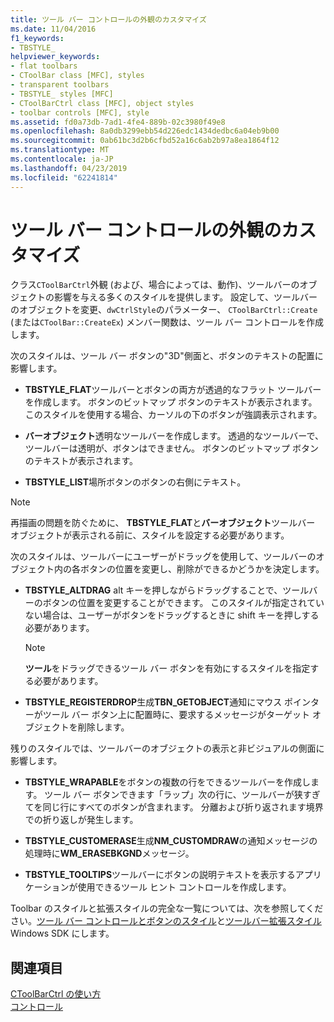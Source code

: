 ```yaml
---
title: ツール バー コントロールの外観のカスタマイズ
ms.date: 11/04/2016
f1_keywords:
- TBSTYLE_
helpviewer_keywords:
- flat toolbars
- CToolBar class [MFC], styles
- transparent toolbars
- TBSTYLE_ styles [MFC]
- CToolBarCtrl class [MFC], object styles
- toolbar controls [MFC], style
ms.assetid: fd0a73db-7ad1-4fe4-889b-02c3980f49e8
ms.openlocfilehash: 8a0db3299ebb54d226edc1434dedbc6a04eb9b00
ms.sourcegitcommit: 0ab61bc3d2b6cfbd52a16c6ab2b97a8ea1864f12
ms.translationtype: MT
ms.contentlocale: ja-JP
ms.lasthandoff: 04/23/2019
ms.locfileid: "62241814"
---
```

# <a name="customizing-the-appearance-of-a-toolbar-control"></a>ツール バー コントロールの外観のカスタマイズ

クラス`CToolBarCtrl`外観 (および、場合によっては、動作)、ツールバーのオブジェクトの影響を与える多くのスタイルを提供します。 設定して、ツールバーのオブジェクトを変更、`dwCtrlStyle`のパラメーター、 `CToolBarCtrl::Create` (または`CToolBar::CreateEx`) メンバー関数は、ツール バー コントロールを作成します。

次のスタイルは、ツール バー ボタンの"3D"側面と、ボタンのテキストの配置に影響します。

- **TBSTYLE_FLAT**ツールバーとボタンの両方が透過的なフラット ツールバーを作成します。 ボタンのビットマップ ボタンのテキストが表示されます。 このスタイルを使用する場合、カーソルの下のボタンが強調表示されます。

- **バーオブジェクト**透明なツールバーを作成します。 透過的なツールバーで、ツールバーは透明が、ボタンはできません。 ボタンのビットマップ ボタンのテキストが表示されます。

- **TBSTYLE_LIST**場所ボタンのボタンの右側にテキスト。

> [!NOTE]
>  再描画の問題を防ぐために、 **TBSTYLE_FLAT**と**バーオブジェクト**ツールバー オブジェクトが表示される前に、スタイルを設定する必要があります。

次のスタイルは、ツールバーにユーザーがドラッグを使用して、ツールバーのオブジェクト内の各ボタンの位置を変更し、削除ができるかどうかを決定します。

- **TBSTYLE_ALTDRAG** alt キーを押しながらドラッグすることで、ツールバーのボタンの位置を変更することができます。 このスタイルが指定されていない場合は、ユーザーがボタンをドラッグするときに shift キーを押しする必要があります。

    > [!NOTE]
    >  **ツール**をドラッグできるツール バー ボタンを有効にするスタイルを指定する必要があります。

- **TBSTYLE_REGISTERDROP**生成**TBN_GETOBJECT**通知にマウス ポインターがツール バー ボタン上に配置時に、要求するメッセージがターゲット オブジェクトを削除します。

残りのスタイルでは、ツールバーのオブジェクトの表示と非ビジュアルの側面に影響します。

- **TBSTYLE_WRAPABLE**をボタンの複数の行をできるツールバーを作成します。 ツール バー ボタンできます「ラップ」次の行に、ツールバーが狭すぎてを同じ行にすべてのボタンが含まれます。 分離および折り返されます境界での折り返しが発生します。

- **TBSTYLE_CUSTOMERASE**生成**NM_CUSTOMDRAW**の通知メッセージの処理時に**WM_ERASEBKGND**メッセージ。

- **TBSTYLE_TOOLTIPS**ツールバーにボタンの説明テキストを表示するアプリケーションが使用できるツール ヒント コントロールを作成します。

Toolbar のスタイルと拡張スタイルの完全な一覧については、次を参照してください。[ツール バー コントロールとボタンのスタイル](/windows/desktop/Controls/toolbar-control-and-button-styles)と[ツールバー拡張スタイル](/windows/desktop/Controls/toolbar-extended-styles)Windows SDK にします。

## <a name="see-also"></a>関連項目

[CToolBarCtrl の使い方](../mfc/using-ctoolbarctrl.md)<br/>
[コントロール](../mfc/controls-mfc.md)

